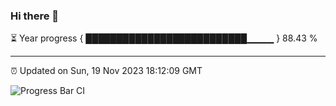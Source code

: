 ### Hi there 👋

⏳ Year progress { ██████████████████████████▁▁▁▁ } 88.43 %

---

⏰ Updated on Sun, 19 Nov 2023 18:12:09 GMT

![Progress Bar CI](https://github.com/liununu/liununu/workflows/Progress%20Bar%20CI/badge.svg)
